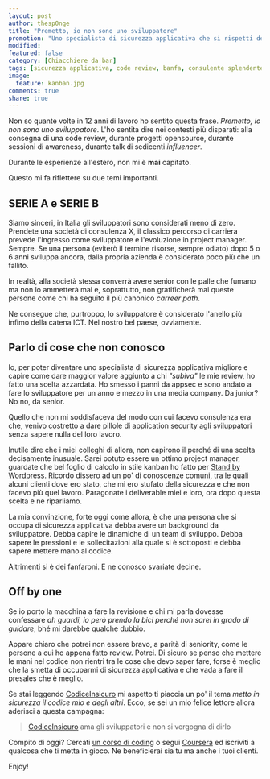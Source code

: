 ```yaml
---
layout: post
author: thesp0nge
title: "Premetto, io non sono uno sviluppatore"
promotion: "Uno specialista di sicurezza applicativa che si rispetti deve saper mettere mano al codice"
modified: 
featured: false
category: [Chiacchiere da bar]
tags: [sicurezza applicativa, code review, banfa, consulente splendente]
image:
  feature: kanban.jpg
comments: true
share: true
---
```


Non so quante volte in 12 anni di lavoro ho sentito questa frase. _Premetto, io
non sono uno sviluppatore_.
L'ho sentita dire nei contesti più disparati: alla consegna di una code review,
durante progetti opensource, durante sessioni di awareness, durante talk di
sedicenti _influencer_.

Durante le esperienze all'estero, non mi è **mai** capitato.

Questo mi fa riflettere su due temi importanti.

## SERIE A e SERIE B

Siamo sinceri, in Italia gli sviluppatori sono considerati meno di zero.
Prendete una società di consulenza X, il classico percorso di carriera prevede
l'ingresso come sviluppatore e l'evoluzione in project manager. Sempre. Se una
persona (eviterò il termine risorse, sempre odiato) dopo 5 o 6 anni sviluppa
ancora, dalla propria azienda è considerato poco più che un fallito.

In realtà, alla società stessa converrà avere senior con le palle che fumano ma
non lo ammetterà mai e, soprattutto, non gratificherà mai queste persone come
chi ha seguito il più canonico _carreer path_.

Ne consegue che, purtroppo, lo sviluppatore è considerato l'anello più infimo
della catena ICT. Nel nostro bel paese, ovviamente.

## Parlo di cose che non conosco

Io, per poter diventare uno specialista di sicurezza applicativa migliore e
capire come dare maggior valore aggiunto a chi _"subiva"_ le mie review, ho
fatto una scelta azzardata. Ho smesso i panni da appsec e sono andato a fare lo
sviluppatore per un anno e mezzo in una media company. Da junior? No no, da
senior.

Quello che non mi soddisfaceva del modo con cui facevo consulenza era che,
venivo costretto a dare pillole di application security agli sviluppatori senza
sapere nulla del loro lavoro.

Inutile dire che i miei colleghi di allora, non capirono il perché di una
scelta decisamente inusuale. Sarei potuto essere un ottimo project manager,
guardate che bel foglio di calcolo in stile kanban ho fatto per [Stand by
Wordpress](https://standbywordpress.wordpress.com). Ricordo dissero ad un po'
di conoscenze comuni, tra le quali alcuni clienti dove ero stato, che mi ero
stufato della sicurezza e che non facevo più quel lavoro. Paragonate i
deliverable miei e loro, ora dopo questa scelta e ne riparliamo.

La mia convinzione, forte oggi come allora, è che una persona che si occupa di
sicurezza applicativa debba avere un background da sviluppatore. Debba capire
le dinamiche di un team di sviluppo. Debba sapere le pressioni e le
sollecitazioni alla quale si è sottoposti e debba sapere mettere mano al
codice.

Altrimenti si è dei fanfaroni. E ne conosco svariate decine.

## Off by one

Se io porto la macchina a fare la revisione e chi mi parla dovesse confessare
_ah guardi, io però prendo la bici perché non sarei in grado di guidare_, bhé
mi darebbe qualche dubbio.

Appare chiaro che potrei non essere bravo, a parità di seniority, come le
persone a cui ho appena fatto review. Potrei. Di sicuro se penso che mettere le
mani nel codice non rientri tra le cose che devo saper fare, forse è meglio che
la smetta di occuparmi di sicurezza applicativa e che vada a fare il presales
che è meglio.

Se stai leggendo [CodiceInsicuro]({{site.url}}) mi aspetto ti piaccia un po' il
tema _metto in sicurezza il codice mio e degli altri_. Ecco, se sei un mio
felice lettore allora aderisci a questa campagna:

> [CodiceInsicuro]({{site.url}}) ama gli sviluppatori e non si vergogna di dirlo

Compito di oggi? Cercati [un corso di coding](https://deals.thenextweb.com) o
segui [Coursera](https://coursera.com) ed iscriviti a qualcosa che ti metta in
gioco. Ne beneficierai sia tu ma anche i tuoi clienti.

Enjoy!
